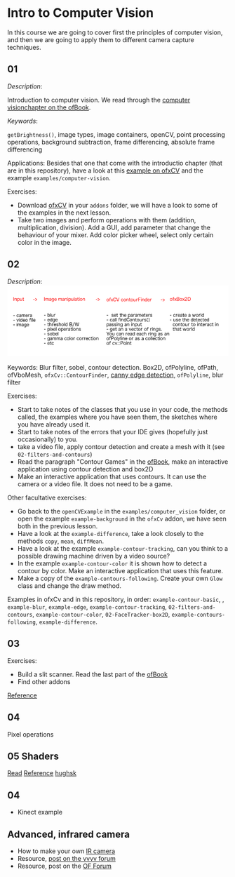 # Intro to Computer Vision

In this course we are going to cover first the principles of computer vision, and then we are going to apply them to different camera capture techniques.

## 01
*Description*:

Introduction to computer vision. We read through the [computer visionchapter on the ofBook](https://openframeworks.cc/ofBook/chapters/image_processing_computer_vision.html).

*Keywords*:

`getBrightness()`, image types, image containers, openCV, point processing operations, background subtraction, frame differencing, absolute frame differencing

Applications:
Besides that one that come with the introductio chapter (that are in this repository), have a look at this [example on ofxCV](https://github.com/kylemcdonald/ofxCv/tree/master/example-background) and the example `examples/computer-vision`.

Exercises:
- Download [ofxCV](https://github.com/kylemcdonald/ofxCv/) in your `addons` folder, we will have a look to some of the examples in the next lesson.
- Take two images and perform operations with them (addition, multiplication, division). Add a GUI, add parameter that change the behaviour of your mixer. Add color picker wheel, select only certain color in the image.

## 02

*Description*:
![2](img/2.png)


Keywords: Blur filter, sobel, contour detection. Box2D, ofPolyline, ofPath, ofVboMesh, `ofxCv::ContourFinder`, [canny edge detection](https://en.wikipedia.org/wiki/Canny_edge_detector), `ofPolyline`, blur filter


Exercises:
- Start to take notes of the classes that you use in your code, the methods called, the examples where you have seen them, the sketches where you have already used it.
- Start to take notes of the errors that your IDE gives (hopefully just occasionally) to you.
- take a video file, apply contour detection and create a mesh with it (see `02-filters-and-contours`)
- Read the paragraph "Contour Games" in the [ofBook](https://openframeworks.cc/ofBook/chapters/image_processing_computer_vision.html), make an interactive application using contour detection and box2D
- Make an interactive application that uses contours. It can use the camera or a video file. It does not need to be a game.

Other facultative exercises:

- Go back to the `openCVExample` in the `examples/computer_vision` folder, or open the example `example-background` in the `ofxCv` addon, we have seen both in the previous lesson.
- Have a look at the `example-difference`, take a look closely to the methods `copy`, `mean`, `diffMean`.
- Have a look at the example `example-contour-tracking`, can you think to a possible drawing machine driven by a video source?
- In the example `example-contour-color` it is shown how to detect a contour by color. Make an interactive application that uses this feature.
- Make a copy of the `example-contours-following`. Create your own `Glow` class and change the draw method.

Examples in ofxCv and in this repository, in order: `example-contour-basic`, , `example-blur`, `example-edge`, `example-contour-tracking`, `02-filters-and-contours`, `example-contour-color`, `02-FaceTracker-box2D`, `example-contours-following`, `example-difference`.

## 03

Exercises:
- Build a slit scanner. Read the last part of the [ofBook](https://openframeworks.cc/ofBook/chapters/image_processing_computer_vision.html)
- Find other addons

[Reference](http://www.flong.com/texts/lists/slit_scan/)

## 04
Pixel operations

## 05 Shaders

[Read](https://thebookofshaders.com/01/)
[Reference](https://openframeworks.cc/ofBook/chapters/shaders.html)
[hughsk](http://hughsk.io/fragment-foundry/chapters/01-hello-world.html)

## 04

- Kinect example

## Advanced, infrared camera

- How to make your own [IR camera]()
- Resource, [post on the vvvv forum](https://discourse.vvvv.org/t/highly-infrared-reflective-paint-tape-or-fabric/10400)
- Resource, post on the [OF Forum](https://forum.openframeworks.cc/t/kinect-vs-ir-camera-in-theatrical-performances/30906/9)
